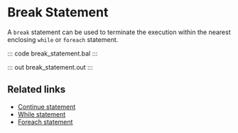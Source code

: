 # Break Statement

A `break` statement can be used to terminate the execution within the nearest enclosing `while` or `foreach` statement.

::: code break_statement.bal :::

::: out break_statement.out :::

## Related links
- [Continue statement](/learn/by-example/continue-statement/)
- [While statement](/learn/by-example/while-statement/)
- [Foreach statement](/learn/by-example/foreach-statement/)

